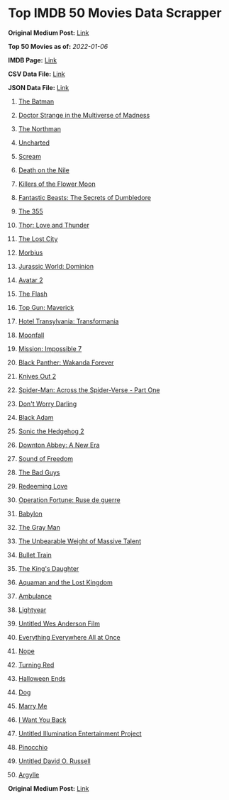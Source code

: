 # Top IMDB 50 Movies Data Scrapper

**Original Medium Post:** [Link](https://medium.com/@nishantsahoo/which-movie-should-i-watch-5c83a3c0f5b1) 

**Top 50 Movies as of:** _2022-01-06_

**IMDB Page:** [Link](http://www.imdb.com/search/title?release_date=2022,2022&title_type=feature)

**CSV Data File:** [Link](/Data/data.csv)

**JSON Data File:** [Link](/Data/data.json)

1. [The Batman](https://www.imdb.com/title/tt1877830/?ref_=adv_li_tt)

2. [Doctor Strange in the Multiverse of Madness](https://www.imdb.com/title/tt9419884/?ref_=adv_li_tt)

3. [The Northman](https://www.imdb.com/title/tt11138512/?ref_=adv_li_tt)

4. [Uncharted](https://www.imdb.com/title/tt1464335/?ref_=adv_li_tt)

5. [Scream](https://www.imdb.com/title/tt11245972/?ref_=adv_li_tt)

6. [Death on the Nile](https://www.imdb.com/title/tt7657566/?ref_=adv_li_tt)

7. [Killers of the Flower Moon](https://www.imdb.com/title/tt5537002/?ref_=adv_li_tt)

8. [Fantastic Beasts: The Secrets of Dumbledore](https://www.imdb.com/title/tt4123432/?ref_=adv_li_tt)

9. [The 355](https://www.imdb.com/title/tt8356942/?ref_=adv_li_tt)

10. [Thor: Love and Thunder](https://www.imdb.com/title/tt10648342/?ref_=adv_li_tt)

11. [The Lost City](https://www.imdb.com/title/tt13320622/?ref_=adv_li_tt)

12. [Morbius](https://www.imdb.com/title/tt5108870/?ref_=adv_li_tt)

13. [Jurassic World: Dominion](https://www.imdb.com/title/tt8041270/?ref_=adv_li_tt)

14. [Avatar 2](https://www.imdb.com/title/tt1630029/?ref_=adv_li_tt)

15. [The Flash](https://www.imdb.com/title/tt0439572/?ref_=adv_li_tt)

16. [Top Gun: Maverick](https://www.imdb.com/title/tt1745960/?ref_=adv_li_tt)

17. [Hotel Transylvania: Transformania](https://www.imdb.com/title/tt9848626/?ref_=adv_li_tt)

18. [Moonfall](https://www.imdb.com/title/tt5834426/?ref_=adv_li_tt)

19. [Mission: Impossible 7](https://www.imdb.com/title/tt9603212/?ref_=adv_li_tt)

20. [Black Panther: Wakanda Forever](https://www.imdb.com/title/tt9114286/?ref_=adv_li_tt)

21. [Knives Out 2](https://www.imdb.com/title/tt11564570/?ref_=adv_li_tt)

22. [Spider-Man: Across the Spider-Verse - Part One](https://www.imdb.com/title/tt9362722/?ref_=adv_li_tt)

23. [Don't Worry Darling](https://www.imdb.com/title/tt10731256/?ref_=adv_li_tt)

24. [Black Adam](https://www.imdb.com/title/tt6443346/?ref_=adv_li_tt)

25. [Sonic the Hedgehog 2](https://www.imdb.com/title/tt12412888/?ref_=adv_li_tt)

26. [Downton Abbey: A New Era](https://www.imdb.com/title/tt11703710/?ref_=adv_li_tt)

27. [Sound of Freedom](https://www.imdb.com/title/tt7599146/?ref_=adv_li_tt)

28. [The Bad Guys](https://www.imdb.com/title/tt8115900/?ref_=adv_li_tt)

29. [Redeeming Love](https://www.imdb.com/title/tt11365186/?ref_=adv_li_tt)

30. [Operation Fortune: Ruse de guerre](https://www.imdb.com/title/tt7985704/?ref_=adv_li_tt)

31. [Babylon](https://www.imdb.com/title/tt10640346/?ref_=adv_li_tt)

32. [The Gray Man](https://www.imdb.com/title/tt1649418/?ref_=adv_li_tt)

33. [The Unbearable Weight of Massive Talent](https://www.imdb.com/title/tt11291274/?ref_=adv_li_tt)

34. [Bullet Train](https://www.imdb.com/title/tt12593682/?ref_=adv_li_tt)

35. [The King's Daughter](https://www.imdb.com/title/tt2328678/?ref_=adv_li_tt)

36. [Aquaman and the Lost Kingdom](https://www.imdb.com/title/tt9663764/?ref_=adv_li_tt)

37. [Ambulance](https://www.imdb.com/title/tt4998632/?ref_=adv_li_tt)

38. [Lightyear](https://www.imdb.com/title/tt10298810/?ref_=adv_li_tt)

39. [Untitled Wes Anderson Film](https://www.imdb.com/title/tt14230388/?ref_=adv_li_tt)

40. [Everything Everywhere All at Once](https://www.imdb.com/title/tt6710474/?ref_=adv_li_tt)

41. [Nope](https://www.imdb.com/title/tt10954984/?ref_=adv_li_tt)

42. [Turning Red](https://www.imdb.com/title/tt8097030/?ref_=adv_li_tt)

43. [Halloween Ends](https://www.imdb.com/title/tt10665342/?ref_=adv_li_tt)

44. [Dog](https://www.imdb.com/title/tt11252248/?ref_=adv_li_tt)

45. [Marry Me](https://www.imdb.com/title/tt10223460/?ref_=adv_li_tt)

46. [I Want You Back](https://www.imdb.com/title/tt6462958/?ref_=adv_li_tt)

47. [Untitled Illumination Entertainment Project](https://www.imdb.com/title/tt6718170/?ref_=adv_li_tt)

48. [Pinocchio](https://www.imdb.com/title/tt1488589/?ref_=adv_li_tt)

49. [Untitled David O. Russell](https://www.imdb.com/title/tt10304142/?ref_=adv_li_tt)

50. [Argylle](https://www.imdb.com/title/tt15009428/?ref_=adv_li_tt)

**Original Medium Post:** [Link](https://medium.com/@nishantsahoo/which-movie-should-i-watch-5c83a3c0f5b1) 
